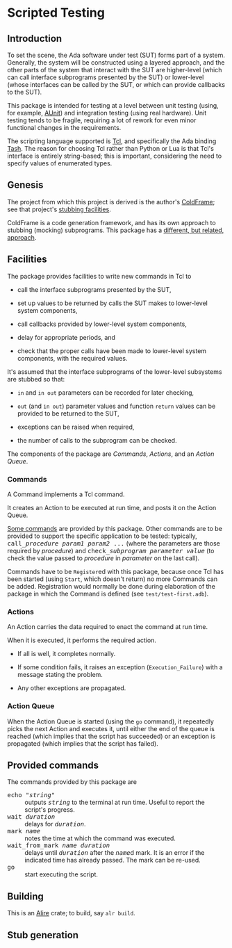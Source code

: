 # Scripted Testing

## Introduction

To set the scene, the Ada software under test (SUT) forms part of a system. Generally, the system will be constructed using a layered approach, and the other parts of the system that interact with the SUT are higher-level (which can call interface subprograms presented by the SUT) or lower-level (whose interfaces can be called by the SUT, or which can provide callbacks to the SUT).

This package is intended for testing at a level between unit testing (using, for example, [AUnit](https://github.com/AdaCore/aunit)) and integration testing (using real hardware). Unit testing tends to be fragile, requiring a lot of rework for even minor functional changes in the requirements.

The scripting language supported is [Tcl](http://www.tcl.tk), and specifically the Ada binding [Tash](https://github.com/simonjwright/tcladashell). The reason for choosing Tcl rather than Python or Lua is that Tcl's interface is entirely string-based; this is important, considering the need to specify values of enumerated types.

## Genesis

The project from which this project is derived is the author's [ColdFrame](https://github.com/simonjwright/coldframe); see that project's [stubbing facilities](https://simonjwright.github.io/coldframe/stubs.html).

ColdFrame is a code generation framework, and has its own approach to stubbing (mocking) subprograms. This package has a <a href="#stub-generation">different, but related, approach</a>.

## Facilities

The package provides facilities to write new commands in Tcl to

* call the interface subprograms presented by the SUT,

* set up values to be returned by calls the SUT makes to lower-level system components,

* call callbacks provided by lower-level system components,

* delay for appropriate periods, and

* check that the proper calls have been made to lower-level system components, with the required values.

It's assumed that the interface subprograms of the lower-level subsystems are stubbed so that:

* `in` and `in out` parameters can be recorded for later checking,

* `out` (and `in out`) parameter values and function `return` values can be provided to be returned to the SUT,

* exceptions can be raised when required,

* the number of calls to the subprogram can be checked.

The components of the package are _Commands_, _Actions_, and an _Action Queue_.

### Commands

A Command implements a Tcl command.

It creates an Action to be executed at run time, and posts it on the Action Queue.

<a href="#provided-commands">Some commands</a> are provided by this package. Other commands are to be provided to support the specific application to be tested: typically, <tt>call\_<i>procedure</i> <i>param1</i> <i>param2</i> ...</tt>  (where the parameters are those required by _procedure_) and <tt>check\_<i>subprogram</i> <i>parameter</i> <i>value</i></tt> (to check the value passed to _procedure_ in _parameter_ on the last call).

<!-- XXX do they need to know all this? -->
Commands have to be `Register`ed with this package, because once Tcl has been started (using `Start`, which doesn't return) no more Commands can be added. Registration would normally be done during elaboration of the package in which the Command is defined (see `test/test-first.adb`).

### Actions

An Action carries the data required to enact the command at run time.

When it is executed, it performs the required action.

* If all is well, it completes normally.

* If some condition fails, it raises an exception (`Execution_Failure`) with a message stating the problem.

* Any other exceptions are propagated.

### Action Queue

When the Action Queue is started (using the `go` command), it repeatedly picks the next Action and executes it, until either the end of the queue is reached (which implies that the script has succeeded) or an exception is propagated (which implies that the script has failed).

## <a name="provided-commands">Provided commands</a>

The commands provided by this package are

<dl>

<dt><tt>echo "<i>string</i>"</tt> <dd>outputs <tt><i>string</i></tt> to the terminal at run time. Useful to report the script's progress.

<dt><tt>wait <i>duration</i></tt> <dd>delays for <tt><i>duration</i></tt>.

<dt><tt>mark <i>name</i></tt> <dd>notes the time at which the command was executed.

<dt><tt>wait_from_mark <i>name</i> <i>duration</i></tt> <dd>delays until <tt><i>duration</i></tt> after the <tt><i>name</i></tt>d mark. It is an error if the indicated time has already passed. The mark can be re-used.

<dt><tt>go</tt> <dd>start executing the script.

</dl>

## Building

This is an [Alire](https://alire.ada.dev/docs/#introduction) crate; to build, say `alr build`.

## <a name="stub-generation">Stub generation</a>


